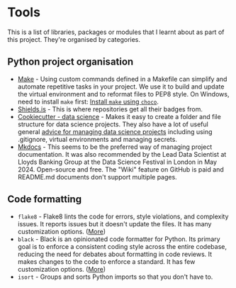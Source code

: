 # Tools

This is a list of libraries, packages or modules that I learnt about as part of this project. They're organised by categories. 

## Python project organisation

* [Make](https://www.gnu.org/software/make/) - Using custom commands defined in a Makefile can simplify and automate repetitive tasks in your project. We use it to build and update the virtual environment and to reformat files to PEP8 style. On Windows, need to install `make` first: [Install `make` using `choco`](https://community.chocolatey.org/packages/make).
* [Shields.is](https://shields.io/) - This is where repositories get all their badges from. 
* [Cookiecutter - data science](https://cookiecutter-data-science.drivendata.org/) - Makes it easy to create a folder and file structure for data science projects. They also have a lot of useful general [advice for managing data science projects](https://cookiecutter-data-science.drivendata.org/opinions/) including using .gitignore, virtual environments and managing secrets. 
* [Mkdocs](https://www.mkdocs.org/) - This seems to be the preferred way of managing project documentation. It was also recommended by the Lead Data Scientist at Lloyds Banking Group at the Data Science Festival in London in May 2024. Open-source and free. The "Wiki" feature on GitHub is paid and README.md documents don't support multiple pages. 

## Code formatting 

* `flake8` - Flake8 lints the code for errors, style violations, and complexity issues. It reports issues but it doesn't update the files. It has many customization options. ([More](https://flake8.pycqa.org/en/latest/))
* `black` - Black is an opinionated code formatter for Python. Its primary goal is to enforce a consistent coding style across the entire codebase, reducing the need for debates about formatting in code reviews. It makes changes to the code to enforce a standard. It has few customization options. ([More](https://black.readthedocs.io/en/stable/index.html))
* `isort` - Groups and sorts Python imports so that you don't have to. 